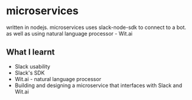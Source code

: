 # microservices
written in nodejs. microservices uses slack-node-sdk to connect to a bot.
as well as using natural language processor - Wit.ai

## What I learnt
* Slack usability
* Slack's SDK
* Wit.ai - natural language processor
* Building and designing a microservice that interfaces with Slack and Wit.ai
